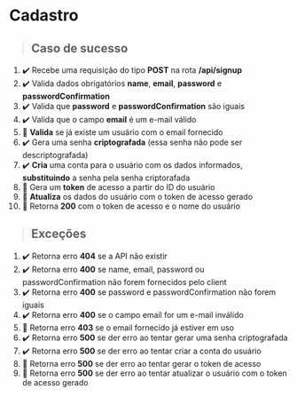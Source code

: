 # Cadastro

> ## Caso de sucesso

1. :heavy_check_mark: Recebe uma requisição do tipo **POST** na rota **/api/signup**
2. :heavy_check_mark: Valida dados obrigatórios **name**, **email**, **password** e **passwordConfirmation**
3. :heavy_check_mark: Valida que **password** e **passwordConfirmation** são iguais
4. :heavy_check_mark: Valida que o campo **email** é um e-mail válido
5. :no_entry_sign: **Valida** se já existe um usuário com o email fornecido
6. :heavy_check_mark: Gera uma senha **criptografada** (essa senha não pode ser descriptografada)
7. :heavy_check_mark: **Cria** uma conta para o usuário com os dados informados, **substituindo** a senha pela senha criptorafada
8. :no_entry_sign: Gera um **token** de acesso a partir do ID do usuário
9. :no_entry_sign: **Atualiza** os dados do usuário com o token de acesso gerado
10. :no_entry_sign: Retorna **200** com o token de acesso e o nome do usuário

> ## Exceções

1. :heavy_check_mark: Retorna erro **404** se a API não existir
2. :heavy_check_mark: Retorna erro **400** se name, email, password ou passwordConfirmation não forem fornecidos pelo client
3. :heavy_check_mark: Retorna erro **400** se password e passwordConfirmation não forem iguais
4. :heavy_check_mark: Retorna erro **400** se o campo email for um e-mail inválido
5. :no_entry_sign: Retorna erro **403** se o email fornecido já estiver em uso
6. :heavy_check_mark: Retorna erro **500** se der erro ao tentar gerar uma senha criptografada
7. :heavy_check_mark: Retorna erro **500** se der erro ao tentar criar a conta do usuário
8. :no_entry_sign: Retorna erro **500** se der erro ao tentar gerar o token de acesso
9. :no_entry_sign: Retorna erro **500** se der erro ao tentar atualizar o usuário com o token de acesso gerado
